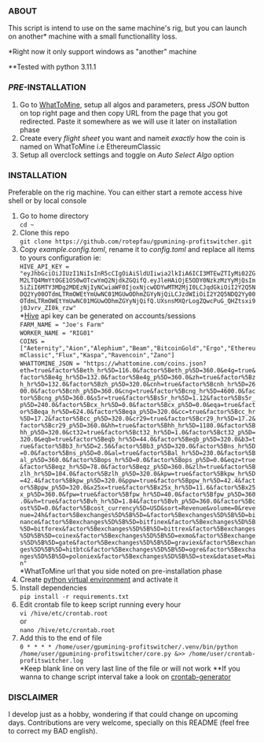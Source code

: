 ### **ABOUT**

This script is intend to use on the same machine's rig, but you can launch on another\* machine with a small functionallity loss.

\*Right now it only support windows as "another" machine

\*\*Tested with python 3.11.1

### **_PRE_-INSTALLATION**

1. Go to [WhatToMine](https://whattomine.com), setup all algos and parameters, press _JSON_ button on top right page and then copy URL from the page that you got redirected. Paste it somewhere as we will use it later on installation phase
2. Create every _flight sheet_ you want and nameit _exactly_ how the coin is named on WhatToMine i.e EthereumClassic
3. Setup all overclock settings and toggle on _Auto Select Algo_ option

### **INSTALLATION**

Preferable on the rig machine. You can either start a remote access hive shell or by local console

1. Go to home directory<br>
   `cd ~`
2. Clone this repo<br>
   `git clone https://github.com/rotepfau/gpumining-profitswitcher.git`<br>
3. Copy _example.config.toml_, rename it to _config.toml_ and replace all items to yours configuration ie:<br>
   `HIVE_API_KEY = "eyJhbGciOiJIUzI1NiIsInR5cCIgOiAiSldUIiwia2lkIiA6ICI3MTEwZTIyMi02ZGM2LTQ4MmYtOGE1OS0wOTcwYmQ2NjdkZGQifQ.eyJleHAiOjE5ODY0NzkzMzYyMjQsIm5iZiI6MTY3MDg2MDEzNjIyNCwiaWF0IjoxNjcwODYwMTM2MjI0LCJqdGkiOiI2Y2Q5NDQ2Yy00OTdmLTRmOWEtYmUwNC01MGUwODhmZGYyNjQiLCJzdWIiOiI2Y2Q5NDQ2Yy00OTdmLTRmOWEtYmUwNC01MGUwODhmZGYyNjQifQ.UXsnsMXQrLogZQwcPuG_QHZtsxi9j0Jvrv_ZI0k_rzw"`<br> \*[Hive](hiveon.com) api key can be generated on accounts/sessions<br>
   `FARM_NAME = "Joe's Farm"`<br>
   `WORKER_NAME = "RIG01"`<br>
   `COINS = ["Aeternity","Aion","Alephium","Beam","BitcoinGold","Ergo","EthereumClassic","Flux","Kaspa","Ravencoin","Zano"]`<br>
   `WHATTOMINE_JSON = "https://whattomine.com/coins.json?eth=true&factor%5Beth_hr%5D=116.0&factor%5Beth_p%5D=360.0&e4g=true&factor%5Be4g_hr%5D=132.0&factor%5Be4g_p%5D=360.0&zh=true&factor%5Bzh_hr%5D=132.0&factor%5Bzh_p%5D=320.0&cnh=true&factor%5Bcnh_hr%5D=2600.0&factor%5Bcnh_p%5D=360.0&cng=true&factor%5Bcng_hr%5D=4600.0&factor%5Bcng_p%5D=360.0&s5r=true&factor%5Bs5r_hr%5D=1.12&factor%5Bs5r_p%5D=240.0&factor%5Bcx_hr%5D=0.0&factor%5Bcx_p%5D=0.0&eqa=true&factor%5Beqa_hr%5D=624.0&factor%5Beqa_p%5D=320.0&cc=true&factor%5Bcc_hr%5D=17.2&factor%5Bcc_p%5D=320.0&cr29=true&factor%5Bcr29_hr%5D=17.2&factor%5Bcr29_p%5D=360.0&hh=true&factor%5Bhh_hr%5D=1180.0&factor%5Bhh_p%5D=320.0&ct32=true&factor%5Bct32_hr%5D=1.0&factor%5Bct32_p%5D=320.0&eqb=true&factor%5Beqb_hr%5D=44.0&factor%5Beqb_p%5D=320.0&b3=true&factor%5Bb3_hr%5D=2.56&factor%5Bb3_p%5D=320.0&factor%5Bns_hr%5D=0.0&factor%5Bns_p%5D=0.0&al=true&factor%5Bal_hr%5D=230.0&factor%5Bal_p%5D=360.0&factor%5Bops_hr%5D=0.0&factor%5Bops_p%5D=0.0&eqz=true&factor%5Beqz_hr%5D=78.0&factor%5Beqz_p%5D=360.0&zlh=true&factor%5Bzlh_hr%5D=104.0&factor%5Bzlh_p%5D=320.0&kpw=true&factor%5Bkpw_hr%5D=42.4&factor%5Bkpw_p%5D=320.0&ppw=true&factor%5Bppw_hr%5D=42.4&factor%5Bppw_p%5D=320.0&x25x=true&factor%5Bx25x_hr%5D=11.6&factor%5Bx25x_p%5D=360.0&fpw=true&factor%5Bfpw_hr%5D=40.0&factor%5Bfpw_p%5D=360.0&vh=true&factor%5Bvh_hr%5D=1.84&factor%5Bvh_p%5D=360.0&factor%5Bcost%5D=0.0&factor%5Bcost_currency%5D=USD&sort=Revenue&volume=0&revenue=24h&factor%5Bexchanges%5D%5B%5D=&factor%5Bexchanges%5D%5B%5D=binance&factor%5Bexchanges%5D%5B%5D=bitfinex&factor%5Bexchanges%5D%5B%5D=bitforex&factor%5Bexchanges%5D%5B%5D=bittrex&factor%5Bexchanges%5D%5B%5D=coinex&factor%5Bexchanges%5D%5B%5D=exmo&factor%5Bexchanges%5D%5B%5D=gate&factor%5Bexchanges%5D%5B%5D=graviex&factor%5Bexchanges%5D%5B%5D=hitbtc&factor%5Bexchanges%5D%5B%5D=ogre&factor%5Bexchanges%5D%5B%5D=poloniex&factor%5Bexchanges%5D%5B%5D=stex&dataset=Main"`<br>
   \*WhatToMine url that you side noted on pre-installation phase
4. Create [python virtual environment](https://docs.python.org/3/library/venv.html) and activate it
5. Install dependencies<br>
   `pip install -r requirements.txt`
6. Edit crontab file to keep script running every hour<br>
   `vi /hive/etc/crontab.root`<br>
   or<br>
   `nano /hive/etc/crontab.root`
7. Add this to the end of file<br>
   `0 * * * * /home/user/gpumining-profitswitcher/.venv/bin/python /home/user/gpumining-profitswitcher/core.py &>> /home/user/crontab-profitswitcher.log`<br>
   \*Keep blank line on very last line of the file or will not work
   \*\*If you wanna to change script interval take a look on [crontab-generator](https://crontab-generator.com)

### **DISCLAIMER**

I develop just as a hobby, wondering if that could change on upcoming days. Contributions are very welcome, specially on this README (feel free to correct my BAD english).
